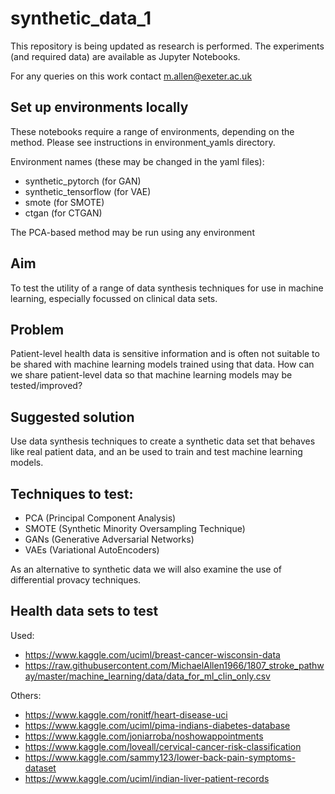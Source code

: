 # synthetic_data_1


This repository is being updated as research is performed. The experiments (and required data) are available as Jupyter Notebooks.

For any queries on this work contact m.allen@exeter.ac.uk


## Set up environments locally

These notebooks require a range of environments, depending on the method. Please see instructions in environment_yamls directory.

Environment names (these may be changed in the yaml files):

* synthetic_pytorch (for GAN)
* synthetic_tensorflow (for VAE)
* smote (for SMOTE)
* ctgan (for CTGAN)

The PCA-based method may be run using any environment

## Aim

To test the utility of a range of data synthesis techniques for use in machine learning, especially focussed on clinical data sets.

## Problem

Patient-level health data is sensitive information and is often not suitable to be shared with machine learning models trained using that data. How can we share patient-level data so that machine learning models may be tested/improved?

## Suggested solution

Use data synthesis techniques to create a synthetic data set that behaves like real patient data, and an be used to train and test machine learning models.

## Techniques to test:

* PCA (Principal Component Analysis)
* SMOTE (Synthetic Minority Oversampling Technique)
* GANs (Generative Adversarial Networks)
* VAEs (Variational AutoEncoders)

As an alternative to synthetic data we will also examine the use of differential provacy techniques.

## Health data sets to test

Used:

* https://www.kaggle.com/uciml/breast-cancer-wisconsin-data
* https://raw.githubusercontent.com/MichaelAllen1966/1807_stroke_pathway/master/machine_learning/data/data_for_ml_clin_only.csv

Others:

* https://www.kaggle.com/ronitf/heart-disease-uci
* https://www.kaggle.com/uciml/pima-indians-diabetes-database
* https://www.kaggle.com/joniarroba/noshowappointments
* https://www.kaggle.com/loveall/cervical-cancer-risk-classification
* https://www.kaggle.com/sammy123/lower-back-pain-symptoms-dataset
* https://www.kaggle.com/uciml/indian-liver-patient-records
